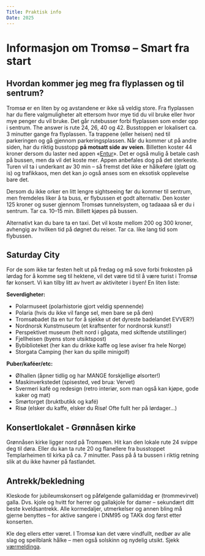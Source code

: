 ```yaml
---
Title: Praktisk info
Date: 2025
---
```

# Informasjon om Tromsø – Smart fra start
## Hvordan kommer jeg meg fra flyplassen og til sentrum?
Tromsø er en liten by og avstandene er ikke så veldig store. Fra flyplassen har du flere valgmuligheter alt ettersom hvor mye tid du vil bruke eller hvor mye penger du vil bruke. Det går rutebusser forbi flyplassen som ender opp i sentrum. The answer is rute 24, 26, 40 og 42. Busstoppen er lokalisert ca. 3 minutter gange fra flyplassen. Ta trappene (eller heisen) ned til parkeringen og gå gjennom parkeringsplassen. Når du kommer ut på andre siden, har du riktig busstopp **på motsatt side av veien**. Billetten koster 44 kroner dersom du laster ned appen «[Entur](https://om.entur.no/last-ned-appen/)». Det er også mulig å betale cash på bussen, men da vil det koste mer. Appen anbefales dog på det sterkeste. Turen vil ta i underkant av 30 min – så fremst det ikke er hålkeføre (glatt og is) og trafikkaos, men det kan jo også anses som en eksotisk opplevelse bare det.

Dersom du ikke orker en litt lengre sightseeing før du kommer til sentrum, men fremdeles liker å ta buss, er flybussen et godt alternativ. Den koster 125 kroner og suser gjennom Tromsøs tunnelsystem, og tadaaaa så er du i sentrum. Tar ca. 10–15 min. Billett kjøpes på bussen.

Alternativt kan du bare ta en taxi. Det vil koste mellom 200 og 300 kroner, avhengig av hvilken tid på døgnet du reiser. Tar ca. like lang tid som flybussen. 

## Saturday City
For de som ikke tar festen helt ut på fredag og må sove forbi frokosten på lørdag for å komme seg til hektene, vil det være tid til å være turist i Tromsø før konsert. Vi kan tilby litt av hvert av aktiviteter i byen! En liten liste:

**Severdigheter:**
- Polarmuseet (polarhistorie gjort veldig spennende)
- Polaria (hvis du ikke vil fange sel, men bare se på den)
- Tromsøbadet (ta en tur for å sjekke ut det dyreste badelandet EVVER?)
- Nordnorsk Kunstmuseum (et kraftsenter for nordnorsk kunst!)
- Perspektivet museum (helt nord i gågata, med skiftende utstillinger)
- Fjellheisen (byens store utsiktspost)
- Bybiblioteket (her kan du drikke kaffe og lese aviser fra hele Norge)
- Storgata Camping (her kan du spille minigolf)


**Puber/kaféer/etc:**
- Ølhallen (åpner tidlig og har MANGE forskjellige ølsorter!)
- Maskinverkstedet (spisested, ved brua: Vervet)
- Svermeri kafé og redesign (retro interiør, som man også kan kjøpe, gode kaker og mat)
- Smørtorget (bruktbutikk og kafé)
- Risø (elsker du kaffe, elsker du Risø! Ofte fullt her på lørdager…)



## Konsertlokalet - Grønnåsen kirke 

Grønnåsen kirke ligger nord på Tromsøen. Hit kan den lokale rute 24 svippe deg til døra. Eller du kan ta rute 20 og flanellere fra busstoppet Templarheimen til kirka på ca. 7 minutter. Pass på å ta bussen i riktig retning slik at du ikke havner på fastlandet. 

## Antrekk/bekledning

Kleskode for jubileumskonsert og påfølgende gallamiddag er (trommevirvel) galla. Dvs. kjole og hvitt for herrer og gallakjole for damer – sekundært ditt beste kveldsantrekk. Alle kormedaljer, utmerkelser og annen bling må gjerne benyttes – for aktive sangere i DNM95 og TAKk dog først etter konserten.

Kle deg ellers etter været. I Tromsø kan det være vindfullt, nedbør av alle slag og speilblank hålke – men også solskinn og nydelig utsikt. Sjekk [værmeldinga](https://www.yr.no/nb/v%C3%A6rvarsel/daglig-tabell/1-305409/Norge/Troms/Troms%C3%B8/Troms%C3%B8).
